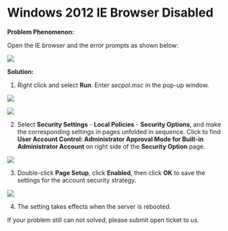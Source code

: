 # Windows 2012 IE Browser Disabled
**Problem Phenomenon:**

Open the IE browser and the error prompts as shown below:

![](https://github.com/jdcloudcom/cn/blob/edit/image/Elastic-Compute/Virtual-Machine/Windows/Windows2012%20ie%E6%B5%8F%E8%A7%88%E5%99%A8%E6%89%93%E4%B8%8D%E5%BC%8001.png)

**Solution:**

1. Right click and select **Run**. Enter *secpol.msc* in the pop-up window.

![](https://github.com/jdcloudcom/cn/blob/edit/image/Elastic-Compute/Virtual-Machine/Windows/Windows2012%20ie%E6%B5%8F%E8%A7%88%E5%99%A8%E6%89%93%E4%B8%8D%E5%BC%8002.png)

![](https://github.com/jdcloudcom/cn/blob/edit/image/Elastic-Compute/Virtual-Machine/Windows/Windows2012%20ie%E6%B5%8F%E8%A7%88%E5%99%A8%E6%89%93%E4%B8%8D%E5%BC%8003.png)

2. Select **Security Settings** - **Local Policies** - **Security Options**, and make the corresponding settings in pages unfolded in sequence. Click to find **User Account Control: Administrator Approval Mode for Built-in Administrator Account** on right side of the **Security Option** page.

![](https://github.com/jdcloudcom/cn/blob/edit/image/Elastic-Compute/Virtual-Machine/Windows/Windows2012%20ie%E6%B5%8F%E8%A7%88%E5%99%A8%E6%89%93%E4%B8%8D%E5%BC%8004.png)

3. Double-click **Page Setup**, click **Enabled**, then click **OK** to save the settings for the account security strategy.

![](https://github.com/jdcloudcom/cn/blob/edit/image/Elastic-Compute/Virtual-Machine/Windows/Windows2012%20ie%E6%B5%8F%E8%A7%88%E5%99%A8%E6%89%93%E4%B8%8D%E5%BC%8005.png)

4. The setting takes effects when the server is rebooted.



If your problem still can not solved, please submit open ticket to us.
